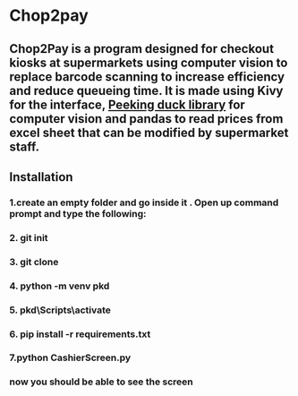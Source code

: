 # Chop2pay

## Chop2Pay is a program designed for checkout kiosks at supermarkets using computer vision to replace barcode scanning to increase efficiency and reduce queueing time. It is made using Kivy for the interface, [Peeking duck library](https://peekingduck.readthedocs.io/en/stable/) for computer vision and pandas to read prices from excel sheet that can be modified by supermarket staff.




## Installation

### 1.create an empty folder and go inside it . Open up command prompt and type the following:
### 2. git init
### 3. git clone 
### 4. python -m venv pkd
### 5. pkd\Scripts\activate
### 6. pip install -r requirements.txt
### 7.python CashierScreen.py 

### now you should be able to see the screen


